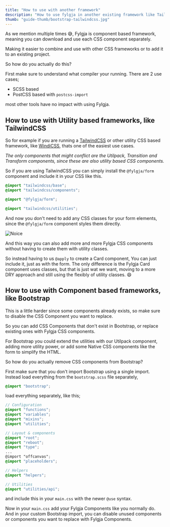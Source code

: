 ```yaml
---
title: "How to use with another framework"
description: "How to use fylgja in another existing framework like Tailwind"
thumb: "guide-thumb/bootstrap-tailwindcss.jpg"
---
```


As we mention multiple times 😅,
Fylgja is component based framework,
meaning you can download and use each CSS component separately.

Making it easier to combine and use with other CSS frameworks
or to add it to an existing project.

So how do you actually do this?

First make sure to understand what compiler your running.
There are 2 use cases;

- SCSS based
- PostCSS based with `postcss-import`

most other tools have no impact with using Fylgja.

## How to use with Utility based frameworks, like TailwindCSS

So for example if you are running a [TailwindCSS](https://tailwindcss.com/)
or other utility CSS based framework, like [WindiCSS](https://windicss.org/),
thats one of the easiest use cases.

_The only components that might conflict are the Utilpack, Transition and Transform components,_
_since these are also utility based CSS components._

So if you are using TailwindCSS you can simply install the `@fylgja/form` component
and include it in your CSS like this.

```css
@import "tailwindcss/base";
@import "tailwindcss/components";

@import "@fylgja/form";

@import "tailwindcss/utilities";
```

And now you don't need to add any CSS classes for your form elements,
since the `@fylgja/form` component styles them directly.

![Noice](/images/noice.webp)

And this way you can also add more and more Fylgja CSS components
without having to create them with utility classes.

So instead having to us `@apply` to create a Card component,
You can just include it, just as with the form.
The only difference is the Fylgja Card component uses classes, but that is just wat we want,
moving to a more DRY approach and still using the flexibly of utility classes. 😄

## How to use with Component based frameworks, like Bootstrap

This is a little harder since some components already exists,
so make sure to disable the CSS Component you want to replace.

So you can add CSS Components that don't exist in Bootstrap, or replace existing ones with Fylgja CSS components.

For Bootstrap you could extend the utilities with our Utilpack component,
adding more utility power, or add some Native CSS components like the form to simplify the HTML.

So how do you actually remove CSS components from Bootstrap?

First make sure that you don't import Bootstrap using a single import.
Instead load everything from the `bootstrap.scss` file separately,

```scss
@import "bootstrap";
```

load everything separately, like this;

```scss
// Configuration
@import "functions";
@import "variables";
@import "mixins";
@import "utilities";

// Layout & components
@import "root";
@import "reboot";
@import "type";
...
@import "offcanvas";
@import "placeholders";

// Helpers
@import "helpers";

// Utilities
@import "utilities/api";
```

and include this in your `main.css` with the newer `@use` syntax.

Now in your `main.css` add your Fylgja Components like you normally do.
And in your custom Bootstrap import, you can disable unused components
or components you want to replace with Fylgja Components.

